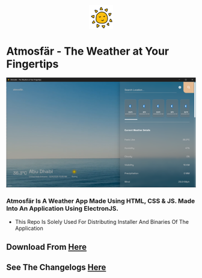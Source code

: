 <div align="center"><img src="./assets/icon.png" height="64" width="64"></div>

# Atmosfär - The Weather at Your Fingertips

<div align="center"><img src="./assets/AppScreenshot.png"></div>

### Atmosfär Is A Weather App Made Using HTML, CSS & JS. Made Into An Application Using ElectronJS.

- This Repo Is Solely Used For Distributing Installer And Binaries Of The Application

## Download From [Here](https://github.com/SahalMoh/AtmosfarReleases/releases/latest)
## See The Changelogs [Here](./CHANGELOG.md)